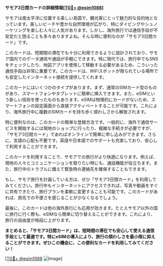**サモア3日間カードの詳細情報[[TG💪+ @esim1088](https://t.me/s/esim1088)]**

サモアは南太平洋に位置する美しい島国で、観光客にとって魅力的な目的地となっています。美しいビーチや豊かな自然環境が広がり、特にダイビングやシュノーケリングを楽しむ人々に人気があります。しかし、海外旅行では通信手段が不安定だと困ることも多々ありますよね。そんな時に便利なのが「サモア3日間カード」です。

このカードは、短期間の滞在でも十分に利用できるように設計されており、サモア国内でのデータ通信や通話が手軽にできます。特に現代では、旅行中でもSNSをチェックしたり、地図アプリを使用して移動する必要があるため、こういった通信手段は非常に重要です。このカードは、WiFiスポットが限られている場所でも安定したインターネット接続を提供してくれます。

このカードにはいくつかのタイプがあります。まず、通常のSIMカード型のものがあり、スマートフォンやタブレットに簡単に挿入できます。また、eSIMという新しい技術を使ったものもあります。eSIMは物理的にカードがないため、スマートフォンの設定画面から直接アクティベートすることが可能です。これにより、海外旅行中に複数のSIMカードを持ち歩く煩わしさから解放されます。

特に便利なのは、このカードの簡単な登録方法です。一般的に、海外で通信サービスを開始するには現地のショップに行ったり、複雑な手続きが必要ですが、「サモア3日間カード」であればオンラインで簡単に申し込みができます。さらに、言語の心配も不要です。英語や日本語でのサポートも充実しており、安心して利用することができます。

このカードを利用することで、サモアでの旅行がより快適になります。例えば、現地の人々とコミュニケーションを取りたい時にも、通話機能が役立ちます。また、旅行中のトラブルに備えて緊急時の連絡先を確保することもできます。

もし、サモア旅行を計画している方は、ぜひ「サモア3日間カード」を利用してみてください。旅行中もインターネットにアクセスできれば、写真や動画をすぐに共有できたり、旅行プランを柔軟に変更することも可能です。このカードがあれば、旅先での不便さを感じることが少なくなるでしょう。

最後に、このカードは他の海外旅行にも応用が効きます。たとえサモア以外の国に旅行に行く際も、eSIMなら簡単に切り替えることができます。これにより、旅行の自由度が格段に上がります。

**まとめると、「サモア3日間カード」は、短時間の滞在でも安心して使える通信手段として最適です。特にeSIMの導入により、旅行の煩わしさを最小限に抑えることができます。ぜひこの機会に、この便利なカードを利用してみてください！**

[[TG💪+ @esim1088](https://t.me/s/esim1088) ![Image](https://i.postimg.cc/Y0z9fWf4/image.png)]